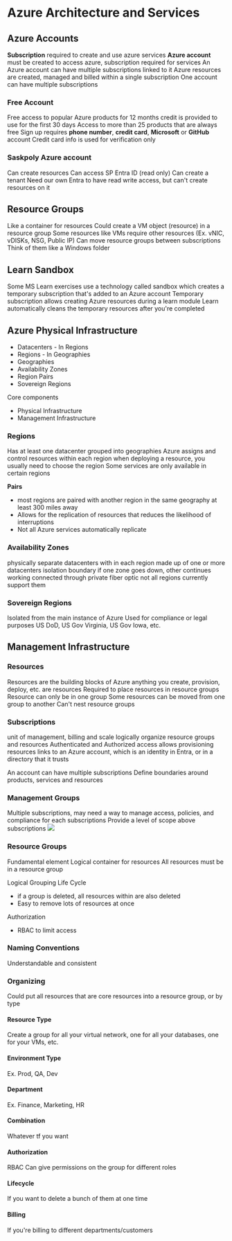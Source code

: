 # Azure Architecture and Services
## Azure Accounts
**Subscription** required to create and use azure services
**Azure account** must be created to access azure, subscription required for services
An Azure account can have multiple subscriptions linked to it
Azure resources are created, managed and billed within a single subscription
One account can have multiple subscriptions

### Free Account
Free access to popular Azure products for 12 months
credit is provided to use for the first 30 days
Access to more than 25 products that are always free
Sign up requires **phone number**, **credit card**, **Microsoft** or **GitHub** account
Credit card info is used for verification only

### Saskpoly Azure account
Can create resources
Can access SP Entra ID (read only)
Can create a tenant
Need our own Entra to have read write access, but can't create resources on it

## Resource Groups
Like a container for resources
Could create a VM object (resource) in a resource group
Some resources like VMs require other resources (Ex. vNIC, vDISKs, NSG, Public IP)
Can move resource groups between subscriptions
Think of them like a Windows folder

## Learn Sandbox
Some MS Learn exercises use a technology called sandbox which creates a temporary subscription that's added to an Azure account
Temporary subscription allows creating Azure resources during a learn module
Learn automatically cleans the temporary resources after you're completed

## Azure Physical Infrastructure
- Datacenters - In Regions
- Regions - In Geographies
- Geographies
- Availability Zones
- Region Pairs
- Sovereign Regions

Core components
- Physical Infrastructure
- Management Infrastructure

### Regions
Has at least one datacenter
grouped into geographies
Azure assigns and control resources within each region
when deploying a resource, you usually need to choose the region
Some services are only available in certain regions

**Pairs**
- most regions are paired with another region in the same geography at least 300 miles away
- Allows for the replication of resources that reduces the likelihood of interruptions
- Not all Azure services automatically replicate

### Availability Zones
physically separate datacenters with in each region
made up of one or more datacenters
isolation boundary
if one zone goes down, other continues working
connected through private fiber optic
not all regions currently support them

### Sovereign Regions
Isolated from the main instance of Azure
Used for compliance or legal purposes
US DoD, US Gov Virginia, US Gov Iowa, etc.

## Management Infrastructure
### Resources
Resources are the building blocks of Azure
anything you create, provision, deploy, etc. are resources
Required to place resources in resource groups
Resource can only be in one group
Some resources can be moved from one group to another
Can't nest resource groups

### Subscriptions
unit of management, billing and scale
logically organize resource groups and resources
Authenticated and Authorized access
allows provisioning resources
links to an Azure account, which is an identity in Entra, or in a directory that it trusts

An account can have multiple subscriptions
Define boundaries around products, services and resources

### Management Groups
Multiple subscriptions, may need a way to manage access, policies, and compliance for each subscriptions
Provide a level of scope above subscriptions
![](Pasted%20image%2020250109090310.png)

### Resource Groups
Fundamental element
Logical container for resources
All resources must be in a resource group

Logical Grouping
Life Cycle
- if a group is deleted, all resources within are also deleted
- Easy to remove lots of resources at once

Authorization
- RBAC to limit access

### Naming Conventions
Understandable and consistent

### Organizing
Could put all resources that are core resources into a resource group, or by type

#### Resource Type
Create a group for all your virtual network, one for all your databases, one for your VMs, etc.

#### Environment Type
Ex. Prod, QA, Dev

#### Department
Ex. Finance, Marketing, HR

#### Combination
Whatever tf you want

#### Authorization
RBAC
Can give permissions on the group for different roles

#### Lifecycle
If you want to delete a bunch of them at one time

#### Billing
If you're billing to different departments/customers
